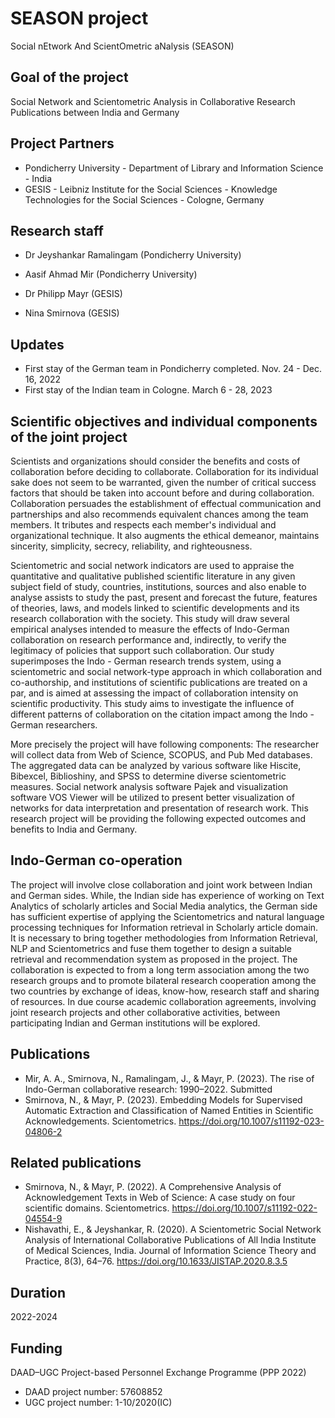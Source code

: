 # SEASON project
Social nEtwork And ScientOmetric aNalysis (SEASON)

## Goal of the project
Social Network and Scientometric Analysis in Collaborative Research Publications between India and Germany

## Project Partners
* Pondicherry University - Department of Library and Information Science - India
* GESIS - Leibniz Institute for the Social Sciences - Knowledge Technologies for the Social Sciences - Cologne, Germany

## Research staff 
* Dr Jeyshankar Ramalingam (Pondicherry University)
* Aasif Ahmad Mir (Pondicherry University)

* Dr Philipp Mayr (GESIS)
* Nina Smirnova (GESIS)


## Updates
* First stay of the German team in Pondicherry completed. Nov. 24 - Dec. 16, 2022
* First stay of the Indian team in Cologne. March 6 - 28, 2023

## Scientific objectives and individual components of the joint project
Scientists and organizations should consider the benefits and costs of collaboration before deciding to collaborate. Collaboration for its individual sake does not seem to be warranted, given the number of critical success factors that should be taken into account before and during collaboration. Collaboration persuades the establishment of effectual communication and partnerships and also recommends equivalent chances among the team members. It tributes and respects each member's individual and organizational technique. It also augments the ethical demeanor, maintains sincerity, simplicity, secrecy, reliability, and righteousness.

Scientometric and social network indicators are used to appraise the quantitative and qualitative published scientific literature in any given subject field of study, countries, institutions, sources and also enable to analyse assists to study the past, present and forecast the future, features of theories, laws, and models linked to scientific developments and its research collaboration with the society. This study will draw several empirical analyses intended to measure the effects of Indo-German collaboration on research performance and, indirectly, to verify the legitimacy of policies that support such collaboration. Our study superimposes the Indo - German research trends system, using a scientometric and social network-type approach in which collaboration and co-authorship, and institutions of scientific publications are treated on a par, and is aimed at assessing the impact of collaboration intensity on scientific productivity. This study aims to investigate the influence of different patterns of collaboration on the citation impact among the Indo - German researchers.

More precisely the project will have following components:
The researcher will collect data from Web of Science, SCOPUS, and Pub Med databases. The aggregated data can be analyzed by various software like Hiscite, Bibexcel, Biblioshiny, and SPSS to determine diverse scientometric measures. Social network analysis software Pajek and visualization software VOS Viewer will be utilized to present better visualization of networks for data interpretation and presentation of research work. This research project will be providing the following expected outcomes and benefits to India and Germany.

## Indo-German co-operation 
The project will involve close collaboration and joint work between Indian and German sides. While, the Indian side has experience of working on Text Analytics of scholarly articles and Social Media analytics, the German side has sufficient expertise of applying the Scientometrics and natural language processing techniques for Information retrieval in Scholarly article domain. It is necessary to bring together methodologies from Information Retrieval, NLP and Scientometrics and fuse them together to design a suitable retrieval and recommendation system as proposed in the project. The collaboration is expected to from a long term association among the two research groups and to promote bilateral research cooperation among the two countries by exchange of ideas, know-how, research staff and sharing of resources. In due course academic collaboration agreements, involving joint research projects and other collaborative activities, between participating Indian and German institutions will be explored.

## Publications
* Mir, A. A., Smirnova, N., Ramalingam, J., & Mayr, P. (2023). The rise of Indo-German collaborative research: 1990–2022. Submitted
* Smirnova, N., & Mayr, P. (2023). Embedding Models for Supervised Automatic Extraction and Classification of Named Entities in Scientific Acknowledgements. Scientometrics. https://doi.org/10.1007/s11192-023-04806-2


## Related publications
* Smirnova, N., & Mayr, P. (2022). A Comprehensive Analysis of Acknowledgement Texts in Web of Science: A case study on four scientific domains. Scientometrics. https://doi.org/10.1007/s11192-022-04554-9
* Nishavathi, E., & Jeyshankar, R. (2020). A Scientometric Social Network Analysis of International Collaborative Publications of All India Institute of Medical Sciences, India. Journal of Information Science Theory and Practice, 8(3), 64–76. https://doi.org/10.1633/JISTAP.2020.8.3.5




## Duration
2022-2024

## Funding
DAAD–UGC Project-based Personnel Exchange Programme (PPP 2022)

* DAAD project number: 57608852
* UGC project number: 1-10/2020(IC)

